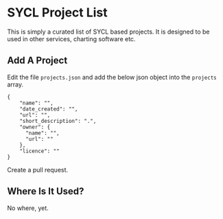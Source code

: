 # SYCL Project List

This is simply a curated list of SYCL based projects. It is designed to be used in other services, charting software etc.

## Add A Project

Edit the file ```projects.json``` and add the below json object into the ```projects``` array.

```
{
    "name": "",
    "date_created": "",
    "url": "",
    "short_description": ".",
    "owner": {
      "name": "",
      "url": ""
    },
    "licence": ""
}
```

Create a pull request.

## Where Is It Used?

No where, yet.
